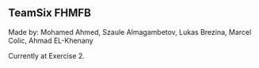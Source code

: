 ## TeamSix FHMFB
Made by: Mohamed Ahmed, Szaule Almagambetov, Lukas Brezina, Marcel Colic, Ahmad EL-Khenany

Currently at Exercise 2.
